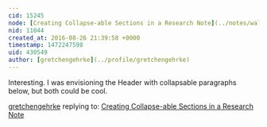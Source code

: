 ```yaml
---
cid: 15245
node: [Creating Collapse-able Sections in a Research Note](../notes/walkerjeffd/08-13-2014/creating-collapse-able-sections-in-a-research-note)
nid: 11044
created_at: 2016-08-26 21:39:58 +0000
timestamp: 1472247598
uid: 430549
author: [gretchengehrke](../profile/gretchengehrke)
---
```


Interesting. I was envisioning the Header with collapsable paragraphs below, but both could be cool. 

[gretchengehrke](../profile/gretchengehrke) replying to: [Creating Collapse-able Sections in a Research Note](../notes/walkerjeffd/08-13-2014/creating-collapse-able-sections-in-a-research-note)

